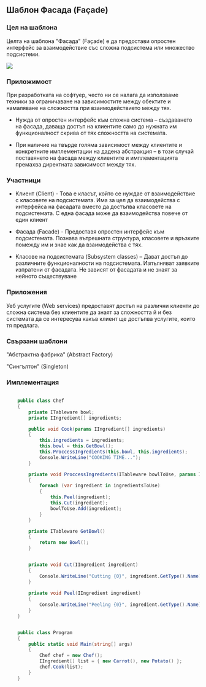 ## Шаблон Фасада (Façade) ##

### Цел на шаблона ###

Целта на шаблона "Фасада" (Façade) е да предостави опростен интерфейс за взаимодействие със сложна подсистема или множество подсистеми.

![](https://github.com/vesheff/Telerik/blob/master/08.High%20Quality%20Code/16.StructuralPatterns/img/facade.jpg)

### Приложимост ###
При разработката на софтуер, често ни се налага да използваме техники за ограничаване на зависимостите между обектите и намаляване на сложността при взаимодействието между тях.


- Нужда от опростен интерфейс към сложна система – създаването на фасада, даваща достъп на клиентите само до нужната им функционалност скрива от тях сложността на системата.

- 	При наличие на твърде голяма зависимост между клиентите и конкретните имплементации на дадена абстракция – в този случай поставянето на фасада между клиентите и имплементацията премахва директната зависимост между тях. 

### Участници ###

- Клиент (Client) - Това е класът, който се нуждае от взаимодействие с класовете на подсистемата. Има за цел да взаимодейства с интерфейса на фасадата вместо да достъпва класовете на подсистемата. С една фасада може да взаимодейства повече от един клиент

- 	Фасада (Facade) - Предоставя опростен интерфейс към подсистемата. Познава вътрешната структура, класовете и връзките помежду им и знае как да взаимодейства с тях.
- 	Класове на подсистемата (Subsystem classes) – Дават достъп до различните функционалности на подсистемата. Изпълняват заявките изпратени от фасадата. Не зависят от фасадата и не знаят за нейното съществуване

### Приложения ###
Уеб услугите (Web services) предоставят достъп на различни клиенти до сложна система без клиентите да знаят за сложността й и без системата да се интересува какъв клиент ще достъпва услугите, които тя предлага.

### Свързани шаблони ###
"Абстрактна фабрика" (Abstract Factory)

"Сингълтон" (Singleton) 

### Имплементация ###

```c#
    
    public class Chef
    {
        private ITableware bowl;
        private IIngredient[] ingredients;

        public void Cook(params IIngredient[] ingredients)
        {
            this.ingredients = ingredients;
            this.bowl = this.GetBowl();
            this.ProccessIngredients(this.bowl, this.ingredients);
            Console.WriteLine("COOKING TIME...");
        }

        private void ProccessIngredients(ITableware bowlToUse, params IIngredient[] ingredientsToUse)
        {
            foreach (var ingredient in ingredientsToUse)
            {
                this.Peel(ingredient);
                this.Cut(ingredient);
                bowlToUse.Add(ingredient);
            }
        }

        private ITableware GetBowl()
        {
            return new Bowl();
        }


        private void Cut(IIngredient ingredient)
        {
            Console.WriteLine("Cutting {0}", ingredient.GetType().Name);
        }
        
        private void Peel(IIngredient ingredient)
        {
            Console.WriteLine("Peeling {0}", ingredient.GetType().Name);
        }
    }


```

```c#

	public class Program
    {
        public static void Main(string[] args)
        {
            Chef chef = new Chef();
            IIngredient[] list = { new Carrot(), new Potato() };
            chef.Cook(list);
        }
    }
```



